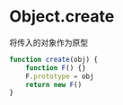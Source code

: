# Object.create

将传入的对象作为原型

```javascript
function create(obj) {
    function F() {}
    F.prototype = obj
    return new F()
}
```

